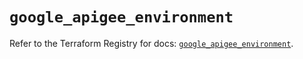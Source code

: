 # `google_apigee_environment`

Refer to the Terraform Registry for docs: [`google_apigee_environment`](https://registry.terraform.io/providers/hashicorp/google/6.23.0/docs/resources/apigee_environment).
